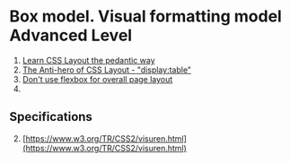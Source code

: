 # Box model. Visual formatting model Advanced Level

1. [Learn CSS Layout the pedantic way](http://book.mixu.net/css/) 
2. [The Anti-hero of CSS Layout - "display:table"](http://colintoh.com/blog/display-table-anti-hero)
3. [Don't use flexbox for overall page layout](https://jakearchibald.com/2014/dont-use-flexbox-for-page-layout/)
4. 

## Specifications
 
2. [https://www.w3.org/TR/CSS2/visuren.html](https://www.w3.org/TR/CSS2/visuren.html)
